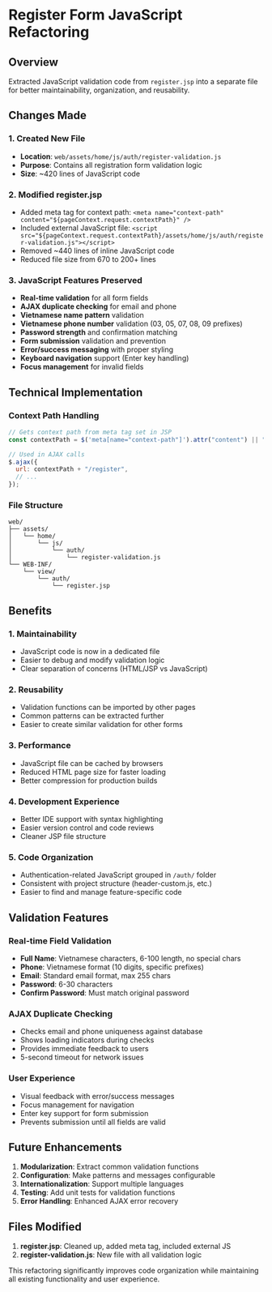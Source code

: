 # Register Form JavaScript Refactoring

## Overview

Extracted JavaScript validation code from `register.jsp` into a separate file for better maintainability, organization, and reusability.

## Changes Made

### 1. **Created New File**

- **Location**: `web/assets/home/js/auth/register-validation.js`
- **Purpose**: Contains all registration form validation logic
- **Size**: ~420 lines of JavaScript code

### 2. **Modified register.jsp**

- Added meta tag for context path: `<meta name="context-path" content="${pageContext.request.contextPath}" />`
- Included external JavaScript file: `<script src="${pageContext.request.contextPath}/assets/home/js/auth/register-validation.js"></script>`
- Removed ~440 lines of inline JavaScript code
- Reduced file size from 670 to 200+ lines

### 3. **JavaScript Features Preserved**

- **Real-time validation** for all form fields
- **AJAX duplicate checking** for email and phone
- **Vietnamese name pattern** validation
- **Vietnamese phone number** validation (03, 05, 07, 08, 09 prefixes)
- **Password strength** and confirmation matching
- **Form submission** validation and prevention
- **Error/success messaging** with proper styling
- **Keyboard navigation** support (Enter key handling)
- **Focus management** for invalid fields

## Technical Implementation

### Context Path Handling

```javascript
// Gets context path from meta tag set in JSP
const contextPath = $('meta[name="context-path"]').attr("content") || "";

// Used in AJAX calls
$.ajax({
  url: contextPath + "/register",
  // ...
});
```

### File Structure

```
web/
├── assets/
│   └── home/
│       └── js/
│           └── auth/
│               └── register-validation.js
└── WEB-INF/
    └── view/
        └── auth/
            └── register.jsp
```

## Benefits

### 1. **Maintainability**

- JavaScript code is now in a dedicated file
- Easier to debug and modify validation logic
- Clear separation of concerns (HTML/JSP vs JavaScript)

### 2. **Reusability**

- Validation functions can be imported by other pages
- Common patterns can be extracted further
- Easier to create similar validation for other forms

### 3. **Performance**

- JavaScript file can be cached by browsers
- Reduced HTML page size for faster loading
- Better compression for production builds

### 4. **Development Experience**

- Better IDE support with syntax highlighting
- Easier version control and code reviews
- Cleaner JSP file structure

### 5. **Code Organization**

- Authentication-related JavaScript grouped in `/auth/` folder
- Consistent with project structure (header-custom.js, etc.)
- Easier to find and manage feature-specific code

## Validation Features

### Real-time Field Validation

- **Full Name**: Vietnamese characters, 6-100 length, no special chars
- **Phone**: Vietnamese format (10 digits, specific prefixes)
- **Email**: Standard email format, max 255 chars
- **Password**: 6-30 characters
- **Confirm Password**: Must match original password

### AJAX Duplicate Checking

- Checks email and phone uniqueness against database
- Shows loading indicators during checks
- Provides immediate feedback to users
- 5-second timeout for network issues

### User Experience

- Visual feedback with error/success messages
- Focus management for navigation
- Enter key support for form submission
- Prevents submission until all fields are valid

## Future Enhancements

1. **Modularization**: Extract common validation functions
2. **Configuration**: Make patterns and messages configurable
3. **Internationalization**: Support multiple languages
4. **Testing**: Add unit tests for validation functions
5. **Error Handling**: Enhanced AJAX error recovery

## Files Modified

1. **register.jsp**: Cleaned up, added meta tag, included external JS
2. **register-validation.js**: New file with all validation logic

This refactoring significantly improves code organization while maintaining all existing functionality and user experience.
